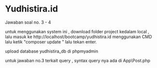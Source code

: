 <h1> Yudhistira.id</h1>
<p> Jawaban soal no. 3 - 4</p>

<p> untuk menggunakan system ini , download folder project kedalam local , lalu masuk ke http://localhost/bootcamp/yudhistira.id menggunakan CMD lalu ketik "composer update " lalu tekan enter. </p> 

upload database yudhistira_db di phpmyadmin 

untuk jawaban no.3 terkait query , syntax query nya ada di App\Post.php
